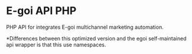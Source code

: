 E-goi API PHP
============

PHP API for integrates E-goi multichannel marketing automation.

*Differences between this optimized version and the egoi self-maintained api wrapper is that this use namespaces.
